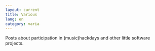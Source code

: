 ```yaml
---
layout: current
title: Various
lang: en
category: varia
---
```


Posts about participation in (music)hackdays and other little software projects.
